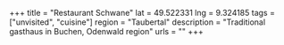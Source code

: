 +++
title = "Restaurant Schwane"
lat = 49.522331
lng = 9.324185
tags = ["unvisited", "cuisine"]
region = "Taubertal"
description = "Traditional gasthaus in Buchen, Odenwald region"
urls = ""
+++